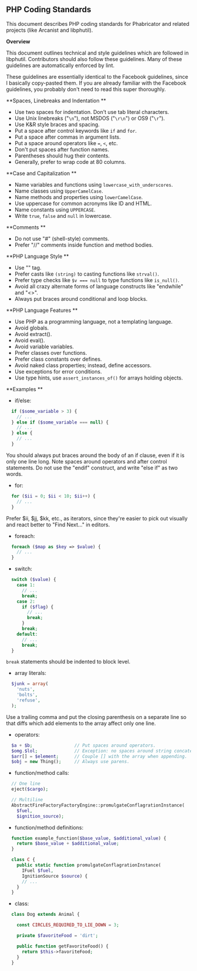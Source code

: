 PHP Coding Standards
-------------------


This document describes PHP coding standards for Phabricator and related
projects (like Arcanist and libphutil).

**Overview**

This document outlines technical and style guidelines which are followed in
libphutil. Contributors should also follow these guidelines. Many of these
guidelines are automatically enforced by lint.

These guidelines are essentially identical to the Facebook guidelines, since I
basically copy-pasted them. If you are already familiar with the Facebook
guidelines, you probably don't need to read this super thoroughly.


**Spaces, Linebreaks and Indentation **

  - Use two spaces for indentation. Don't use tab literal characters.
  - Use Unix linebreaks ("`\n`"), not MSDOS ("`\r\n`") or OS9 ("`\r`").
  - Use K&R style braces and spacing.
  - Put a space after control keywords like `if` and `for`.
  - Put a space after commas in argument lists.
  - Put a space around operators like `=`, `<`, etc.
  - Don't put spaces after function names.
  - Parentheses should hug their contents.
  - Generally, prefer to wrap code at 80 columns.

**Case and Capitalization **

  - Name variables and functions using `lowercase_with_underscores`.
  - Name classes using `UpperCamelCase`.
  - Name methods and properties using `lowerCamelCase`.
  - Use uppercase for common acronyms like ID and HTML.
  - Name constants using `UPPERCASE`.
  - Write `true`, `false` and `null` in lowercase.

**Comments **

  - Do not use "#" (shell-style) comments.
  - Prefer "//" comments inside function and method bodies.

**PHP Language Style **

  - Use "<?php", not the "<?" short form. Omit the closing "?>" tag.
  - Prefer casts like `(string)` to casting functions like `strval()`.
  - Prefer type checks like `$v === null` to type functions like
    `is_null()`.
  - Avoid all crazy alternate forms of language constructs like "endwhile"
    and "<>".
  - Always put braces around conditional and loop blocks.

**PHP Language Features **

  - Use PHP as a programming language, not a templating language.
  - Avoid globals.
  - Avoid extract().
  - Avoid eval().
  - Avoid variable variables.
  - Prefer classes over functions.
  - Prefer class constants over defines.
  - Avoid naked class properties; instead, define accessors.
  - Use exceptions for error conditions.
  - Use type hints, use `assert_instances_of()` for arrays holding objects.

**Examples **

- if/else:

```php
  if ($some_variable > 3) {
    // ...
  } else if ($some_variable === null) {
    // ...
  } else {
    // ...
  }
```
You should always put braces around the body of an if clause, even if it is only
one line long. Note spaces around operators and after control statements. Do not
use the "endif" construct, and write "else if" as two words.

- for:
```php
  for ($ii = 0; $ii < 10; $ii++) {
    // ...
  }
```
Prefer $ii, $jj, $kk, etc., as iterators, since they're easier to pick out
visually and react better to "Find Next..." in editors.

- foreach:
```php
  foreach ($map as $key => $value) {
    // ...
  }
```
- switch:
```php
  switch ($value) {
    case 1:
      // ...
      break;
    case 2:
      if ($flag) {
        // ...
        break;
      }
      break;
    default:
      // ...
      break;
  }
```
`break` statements should be indented to block level.

- array literals:
```php
  $junk = array(
    'nuts',
    'bolts',
    'refuse',
  );
```
Use a trailing comma and put the closing parenthesis on a separate line so that
diffs which add elements to the array affect only one line.

- operators:
```php
  $a + $b;                // Put spaces around operators.
  $omg.$lol;              // Exception: no spaces around string concatenation.
  $arr[] = $element;      // Couple [] with the array when appending.
  $obj = new Thing();     // Always use parens.
```
- function/method calls:
```php
  // One line
  eject($cargo);

  // Multiline
  AbstractFireFactoryFactoryEngine::promulgateConflagrationInstance(
    $fuel,
    $ignition_source);
```
- function/method definitions:
```php
  function example_function($base_value, $additional_value) {
    return $base_value + $additional_value;
  }

  class C {
    public static function promulgateConflagrationInstance(
      IFuel $fuel,
      IgnitionSource $source) {
      // ...
    }
  }
```
- class:

```php
  class Dog extends Animal {

    const CIRCLES_REQUIRED_TO_LIE_DOWN = 3;

    private $favoriteFood = 'dirt';

    public function getFavoriteFood() {
      return $this->favoriteFood;
    }
  }
```